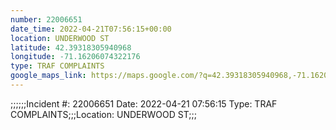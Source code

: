 ```yaml
---
number: 22006651
date_time: 2022-04-21T07:56:15+00:00
location: UNDERWOOD ST
latitude: 42.39318305940968
longitude: -71.16206074322176
type: TRAF COMPLAINTS
google_maps_link: https://maps.google.com/?q=42.39318305940968,-71.16206074322176
---
```


;;;;;;Incident #: 22006651  Date: 2022-04-21 07:56:15   Type: TRAF COMPLAINTS;;;Location: UNDERWOOD ST;;;
